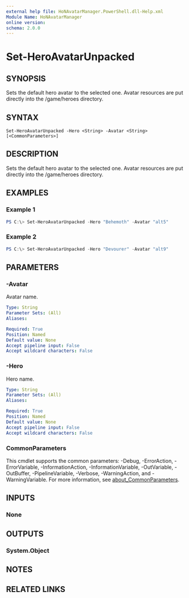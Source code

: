 ```yaml
---
external help file: HoNAvatarManager.PowerShell.dll-Help.xml
Module Name: HoNAvatarManager
online version:
schema: 2.0.0
---
```


# Set-HeroAvatarUnpacked

## SYNOPSIS
Sets the default hero avatar to the selected one. Avatar resources are put directly into the /game/heroes directory.

## SYNTAX

```
Set-HeroAvatarUnpacked -Hero <String> -Avatar <String> [<CommonParameters>]
```

## DESCRIPTION
Sets the default hero avatar to the selected one. Avatar resources are put directly into the /game/heroes directory.

## EXAMPLES

### Example 1
```powershell
PS C:\> Set-HeroAvatarUnpacked -Hero "Behemoth" -Avatar "alt5"
```

### Example 2
```powershell
PS C:\> Set-HeroAvatarUnpacked -Hero "Devourer" -Avatar "alt9"
```

## PARAMETERS

### -Avatar
Avatar name.

```yaml
Type: String
Parameter Sets: (All)
Aliases:

Required: True
Position: Named
Default value: None
Accept pipeline input: False
Accept wildcard characters: False
```

### -Hero
Hero name.

```yaml
Type: String
Parameter Sets: (All)
Aliases:

Required: True
Position: Named
Default value: None
Accept pipeline input: False
Accept wildcard characters: False
```

### CommonParameters
This cmdlet supports the common parameters: -Debug, -ErrorAction, -ErrorVariable, -InformationAction, -InformationVariable, -OutVariable, -OutBuffer, -PipelineVariable, -Verbose, -WarningAction, and -WarningVariable. For more information, see [about_CommonParameters](http://go.microsoft.com/fwlink/?LinkID=113216).

## INPUTS

### None

## OUTPUTS

### System.Object
## NOTES

## RELATED LINKS
